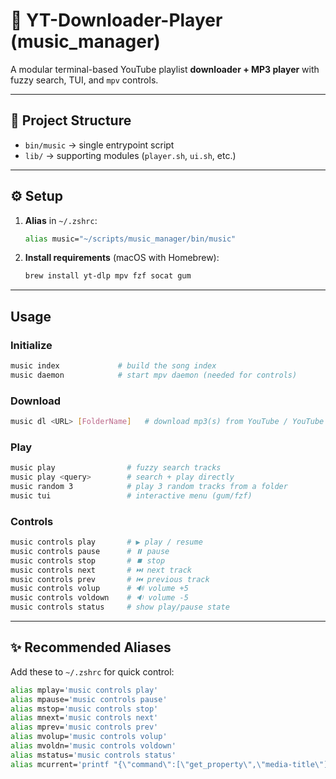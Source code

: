 # 🎵 YT-Downloader-Player (music\_manager)

A modular terminal-based YouTube playlist **downloader + MP3 player** with fuzzy search, TUI, and `mpv` controls.

---

## 📂 Project Structure

* `bin/music` → single entrypoint script
* `lib/` → supporting modules (`player.sh`, `ui.sh`, etc.)

---

## ⚙️ Setup

1. **Alias** in `~/.zshrc`:

   ```zsh
   alias music="~/scripts/music_manager/bin/music"
   ```

2. **Install requirements** (macOS with Homebrew):

   ```bash
   brew install yt-dlp mpv fzf socat gum
   ```

---

##  Usage

### Initialize

```bash
music index             # build the song index
music daemon            # start mpv daemon (needed for controls)
```

### Download

```bash
music dl <URL> [FolderName]   # download mp3(s) from YouTube / YouTube Music
```

### Play

```bash
music play                # fuzzy search tracks
music play <query>        # search + play directly
music random 3            # play 3 random tracks from a folder
music tui                 # interactive menu (gum/fzf)
```

### Controls

```bash
music controls play       # ▶️ play / resume
music controls pause      # ⏸️ pause
music controls stop       # ⏹️ stop
music controls next       # ⏭️ next track
music controls prev       # ⏮️ previous track
music controls volup      # 🔊 volume +5
music controls voldown    # 🔉 volume -5
music controls status     # show play/pause state
```

---

## ✨ Recommended Aliases

Add these to `~/.zshrc` for quick control:

```zsh
alias mplay='music controls play'
alias mpause='music controls pause'
alias mstop='music controls stop'
alias mnext='music controls next'
alias mprev='music controls prev'
alias mvolup='music controls volup'
alias mvoldn='music controls voldown'
alias mstatus='music controls status'
alias mcurrent='printf "{\"command\":[\"get_property\",\"media-title\"]}\n" | socat - "${XDG_RUNTIME_DIR:-/tmp}/music_manager/mpv.sock" | jq -r ".data"'
```

